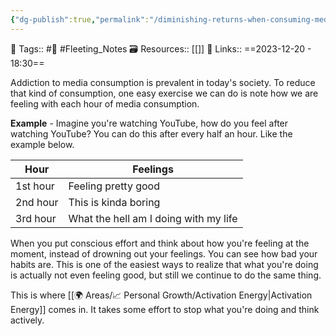 ```yaml
---
{"dg-publish":true,"permalink":"/diminishing-returns-when-consuming-media/","dgPassFrontmatter":true,"noteIcon":"1","created":"2023-12-20T18:30:07.003+05:30","updated":"2023-12-20T18:41:49.454+05:30"}
---
```


🧶 Tags:: #🌱 #Fleeting_Notes 
🗃 Resources:: [[]]
🔗 Links::
==2023-12-20 - 18:30==

Addiction to media consumption is prevalent in today's society. To reduce that kind of consumption, one easy exercise we can do is note how we are feeling with each hour of media consumption.

**Example** - Imagine you're watching YouTube, how do you feel after watching YouTube? You can do this after every half an hour. Like the example below.

| Hour | Feelings |
|---|---|
|1st hour| Feeling pretty good |
|2nd hour | This is kinda boring |
| 3rd hour | What the hell am I doing with my life |

When you put conscious effort and think about how you're feeling at the moment, instead of drowning out your feelings. You can see how bad your habits are. This is one of the easiest ways to realize that what you're doing is actually not even feeling good, but still we continue to do the same thing.

This is where [[🌍 Areas/📈 Personal Growth/Activation Energy\|Activation Energy]] comes in. It takes some effort to stop what you're doing and think actively.
